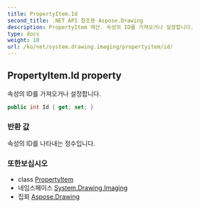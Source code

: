```yaml
---
title: PropertyItem.Id
second_title: .NET API 참조용 Aspose.Drawing
description: PropertyItem 재산. 속성의 ID를 가져오거나 설정합니다.
type: docs
weight: 10
url: /ko/net/system.drawing.imaging/propertyitem/id/
---
```

## PropertyItem.Id property

속성의 ID를 가져오거나 설정합니다.

```csharp
public int Id { get; set; }
```

### 반환 값

속성의 ID를 나타내는 정수입니다.

### 또한보십시오

* class [PropertyItem](../)
* 네임스페이스 [System.Drawing.Imaging](../../propertyitem/)
* 집회 [Aspose.Drawing](../../../)


